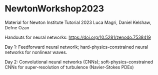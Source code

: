 # NewtonWorkshop2023
Material for Newton Institute Tutorial 2023
Luca Magri, Daniel Kelshaw, Defne Ozan

Handouts for neural networks: https://doi.org/10.5281/zenodo.7538419

Day 1: Feedforward neural networlk; hard-physics-constrained neural networks for nonlinear waves.

Day 2: Convolutional neural networks (CNNs); soft-physics-constrained CNNs for super-resolution of turbulence (Navier-Stokes PDEs)

